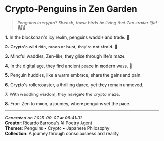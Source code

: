 # Crypto-Penguins in Zen Garden

> *Penguins in crypto? Sheesh, these birds be living that Zen-trader life! 🧘‍♀️🐧*

**1.** In the blockchain's icy realm, penguins waddle and trade. 🐧


**2.** Crypto's wild ride, moon or bust, they're not afraid. 🚀


**3.** Mindful waddles, Zen-like, they glide through life's maze.


**4.** In the digital age, they find ancient peace in modern ways. 🍵


**5.** Penguin huddles, like a warm embrace, share the gains and pain.


**6.** Crypto's rollercoaster, a thrilling dance, yet they remain unmoved.


**7.** With waddling wisdom, they navigate the crypto maze.


**8.** From Zen to moon, a journey, where penguins set the pace.



---

*Generated on 2025-09-07 at 08:41:37*  
**Creator**: Ricardo Barroca's AI Poetry Agent  
**Themes**: Penguins • Crypto • Japanese Philosophy  
**Collection**: A journey through consciousness and reality